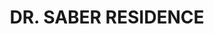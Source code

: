 ---
#preview
title: DR. SABER RESIDENCE
image: /img/lau.jpg
short: "Drainage And Water Supply System,
Heating System(Boiler, Solar and Radiators) and
HVAC System(DX units)"
location: ""
dates: "2011"


details:
    items:
        - label: Main Contractor
          value: HAJJ CONCEPT

        - label: Mechanical Contractor
          value: MSTech For Engineering S.A.R.L  

        - label: Duration
          value: 2 Years 
        
        - label: Completion Date
          value: 2011
        

#full details
checklist:
    title: Scope Of Work
    items:
        - Drainage And Water Supply System
        - Heating System(Boiler, Solar and Radiators)
        - HVAC System(DX units)


slider: 
    items:
        - image: /img/lau.jpg
          alt: "image"
---